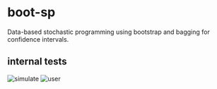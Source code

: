 # boot-sp

Data-based stochastic programming using bootstrap and bagging for confidence intervals.

## internal tests

![simulate](https://github.com/DLWoodruff/boot-sp/actions/workflows/testsimulate.yml/badge.svg)
![user](https://github.com/DLWoodruff/boot-sp/actions/workflows/testuser.yml/badge.svg)